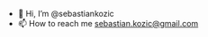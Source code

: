 - 👋 Hi, I’m @sebastiankozic
- 📫 How to reach me sebastian.kozic@gmail.com

<!---
sebastiankozic/sebastiankozic is a ✨ special ✨ repository because its `README.md` (this file) appears on your GitHub profile.
You can click the Preview link to take a look at your changes.
--->
